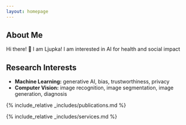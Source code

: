 ```yaml
---
layout: homepage
---
```


## About Me

Hi there! 👋 I am Ljupka! I am interested in AI for health and social impact 

## Research Interests

- **Machine Learning:** generative AI, bias, trustworthiness, privacy
- **Computer Vision:** image recognition, image segmentation, image generation, diagnosis



{% include_relative _includes/publications.md %}

{% include_relative _includes/services.md %}
